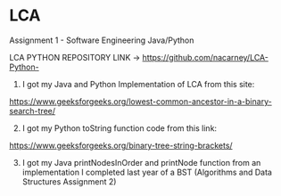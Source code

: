 # LCA
Assignment 1 - Software Engineering Java/Python

LCA PYTHON REPOSITORY LINK -> https://github.com/nacarney/LCA-Python-

1. I got my Java and Python Implementation of LCA from this site:

https://www.geeksforgeeks.org/lowest-common-ancestor-in-a-binary-search-tree/

2. I got my Python toString function code from this link: 

https://www.geeksforgeeks.org/binary-tree-string-brackets/

3. I got my Java printNodesInOrder and printNode function from an implementation I completed last year of a BST (Algorithms and Data Structures Assignment 2) 



